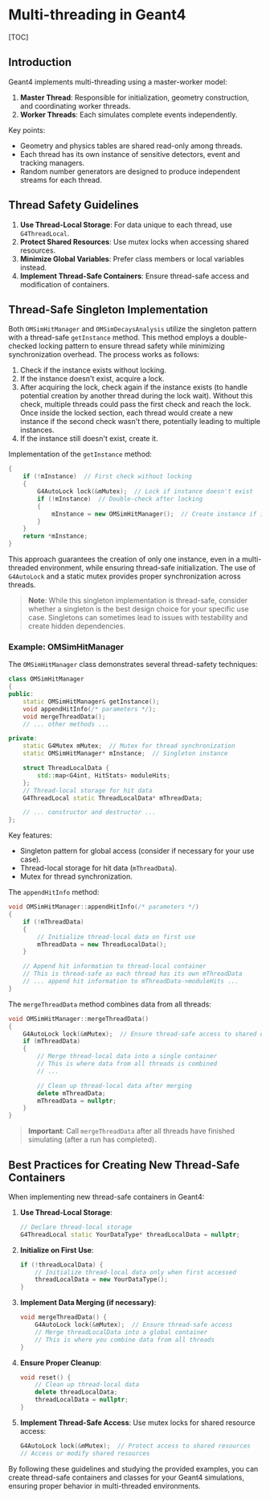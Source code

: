 # Multi-threading in Geant4
[TOC]
## Introduction
Geant4 implements multi-threading using a master-worker model:

1. **Master Thread**: Responsible for initialization, geometry construction, and coordinating worker threads.
2. **Worker Threads**: Each simulates complete events independently.

Key points:
- Geometry and physics tables are shared read-only among threads.
- Each thread has its own instance of sensitive detectors, event and tracking managers.
- Random number generators are designed to produce independent streams for each thread.

## Thread Safety Guidelines

1. **Use Thread-Local Storage**: For data unique to each thread, use `G4ThreadLocal`.
2. **Protect Shared Resources**: Use mutex locks when accessing shared resources.
3. **Minimize Global Variables**: Prefer class members or local variables instead.
4. **Implement Thread-Safe Containers**: Ensure thread-safe access and modification of containers.

## Thread-Safe Singleton Implementation

Both `OMSimHitManager` and `OMSimDecaysAnalysis` utilize the singleton pattern with a thread-safe `getInstance` method. This method employs a double-checked locking pattern to ensure thread safety while minimizing synchronization overhead. The process works as follows:

1. Check if the instance exists without locking.
2. If the instance doesn't exist, acquire a lock.
3. After acquiring the lock, check again if the instance exists (to handle potential creation by another thread during the lock wait). Without this check, multiple threads could pass the first check and reach the lock. Once inside the locked section, each thread would create a new instance if the second check wasn't there, potentially leading to multiple instances.
4. If the instance still doesn't exist, create it.

Implementation of the `getInstance` method:

```cpp
{
    if (!mInstance)  // First check without locking
    {
        G4AutoLock lock(&mMutex);  // Lock if instance doesn't exist
        if (!mInstance)  // Double-check after locking
        {
            mInstance = new OMSimHitManager();  // Create instance if it still doesn't exist
        }
    }
    return *mInstance;
}
```

This approach guarantees the creation of only one instance, even in a multi-threaded environment, while ensuring thread-safe initialization. The use of `G4AutoLock` and a static mutex provides proper synchronization across threads.

> **Note**: While this singleton implementation is thread-safe, consider whether a singleton is the best design choice for your specific use case. Singletons can sometimes lead to issues with testability and create hidden dependencies.


### Example: OMSimHitManager

The `OMSimHitManager` class demonstrates several thread-safety techniques:

```cpp
class OMSimHitManager
{
public:
    static OMSimHitManager& getInstance();
    void appendHitInfo(/* parameters */);
    void mergeThreadData();
    // ... other methods ...

private:
    static G4Mutex mMutex;  // Mutex for thread synchronization
    static OMSimHitManager* mInstance;  // Singleton instance

    struct ThreadLocalData {
        std::map<G4int, HitStats> moduleHits;
    };
    // Thread-local storage for hit data
    G4ThreadLocal static ThreadLocalData* mThreadData;

    // ... constructor and destructor ...
};
```

Key features:
- Singleton pattern for global access (consider if necessary for your use case).
- Thread-local storage for hit data (`mThreadData`).
- Mutex for thread synchronization.


The `appendHitInfo` method:

```cpp
void OMSimHitManager::appendHitInfo(/* parameters */)
{
    if (!mThreadData)
    {
        // Initialize thread-local data on first use
        mThreadData = new ThreadLocalData();
    }

    // Append hit information to thread-local container
    // This is thread-safe as each thread has its own mThreadData
    // ... append hit information to mThreadData->moduleHits ...
}
```

The `mergeThreadData` method combines data from all threads:

```cpp
void OMSimHitManager::mergeThreadData()
{
    G4AutoLock lock(&mMutex);  // Ensure thread-safe access to shared data
    if (mThreadData)
    {
        // Merge thread-local data into a single container
        // This is where data from all threads is combined
        // ...

        // Clean up thread-local data after merging
        delete mThreadData;
        mThreadData = nullptr;
    }
}
```

> **Important**: Call `mergeThreadData` after all threads have finished simulating (after a run has completed).


## Best Practices for Creating New Thread-Safe Containers

When implementing new thread-safe containers in Geant4:

1. **Use Thread-Local Storage**: 
   ```cpp
   // Declare thread-local storage
   G4ThreadLocal static YourDataType* threadLocalData = nullptr;
   ```

2. **Initialize on First Use**:
   ```cpp
   if (!threadLocalData) {
       // Initialize thread-local data only when first accessed
       threadLocalData = new YourDataType();
   }
   ```

3. **Implement Data Merging (if necessary)**: 
   ```cpp
   void mergeThreadData() {
       G4AutoLock lock(&mMutex);  // Ensure thread-safe access
       // Merge threadLocalData into a global container
       // This is where you combine data from all threads
   }
   ```

4. **Ensure Proper Cleanup**:
   ```cpp
   void reset() {
       // Clean up thread-local data
       delete threadLocalData;
       threadLocalData = nullptr;
   }
   ```

5. **Implement Thread-Safe Access**:
   Use mutex locks for shared resource access:
   ```cpp
   G4AutoLock lock(&mMutex);  // Protect access to shared resources
   // Access or modify shared resources
   ```

By following these guidelines and studying the provided examples, you can create thread-safe containers and classes for your Geant4 simulations, ensuring proper behavior in multi-threaded environments.
